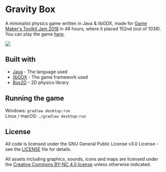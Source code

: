 # Gravity Box
A minimalist physics game written in Java & libGDX, made for [Game Maker's Toolkit Jam 2018](https://itch.io/jam/gmtk-2018/rate/300201) in 48 hours, where it placed 152nd (out of 1038). You can play the game [here](https://luca1152.itch.io/gravity-box).

![](https://i.imgur.com/G0dbD3E.gif)

## Built with
- [Java](https://www.java.com/en/download/) - The language used
- [libGDX](https://libgdx.badlogicgames.com/) - The game framework used
- [Box2D](https://github.com/libgdx/libgdx/wiki/Box2d) - 2D physics library

## Running the game
Windows: `gradlew desktop:run`  
Linux / macOS: `./gradlew desktop:run`

## License
All code is licensed under the GNU General Public License v3.0 License - see the [LICENSE](https://github.com/Luca1152/gravity-box-gmtk2018/blob/master/LICENSE) file for details.

All assets including graphics, sounds, icons and maps are licensed under the [Creative Commons BY-NC 4.0 license](https://creativecommons.org/licenses/by-nc/4.0/legalcode) unless otherwise indicated.
